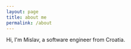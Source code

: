 ```yaml
---
layout: page
title: about me
permalink: /about
---
```


Hi, I'm Mislav, a software engineer from Croatia.
